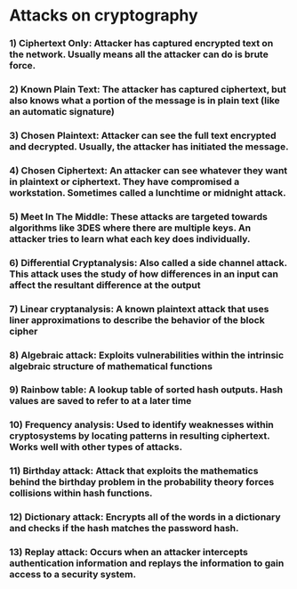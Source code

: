 # Attacks on cryptography

### 1) Ciphertext Only: Attacker has captured encrypted text on the network. Usually means all the attacker can do is brute force.

### 2) Known Plain Text: The attacker has captured ciphertext, but also knows what a portion of the message is in plain text (like an automatic signature)

### 3) Chosen Plaintext: Attacker can see the full text encrypted and decrypted. Usually, the attacker has initiated the message.

### 4) Chosen Ciphertext: An attacker can see whatever they want in plaintext or ciphertext. They have compromised a workstation. Sometimes called a lunchtime or midnight attack.

### 5) Meet In The Middle: These attacks are targeted towards algorithms like 3DES where there are multiple keys. An attacker tries to learn what each key does individually.

### 6) Differential Cryptanalysis: Also called a side channel attack. This attack uses the study of how differences in an input can affect the resultant difference at the output

### 7) Linear cryptanalysis: A known plaintext attack that uses liner approximations to describe the behavior of the block cipher

### 8) Algebraic attack: Exploits vulnerabilities within the intrinsic algebraic structure of mathematical functions

### 9) Rainbow table: A lookup table of sorted hash outputs. Hash values are saved to refer to at a later time

### 10) Frequency analysis: Used to identify weaknesses within cryptosystems by locating patterns in resulting ciphertext. Works well with other types of attacks.

### 11) Birthday attack: Attack that exploits the mathematics behind the birthday problem in the probability theory forces collisions within hash functions.

### 12) Dictionary attack: Encrypts all of the words in a dictionary and checks if the hash matches the password hash.

### 13) Replay attack: Occurs when an attacker intercepts authentication information and replays the information to gain access to a security system.
